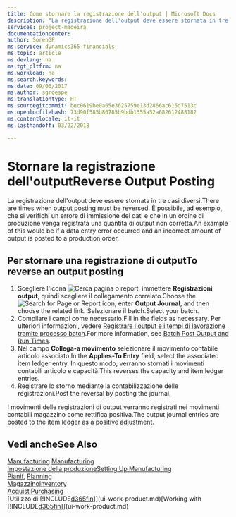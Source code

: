 ```yaml
---
title: Come stornare la registrazione dell'output | Microsoft Docs
description: "La registrazione dell'output deve essere stornata in tre casi diversi. È possibile, ad esempio, che si verifichi un errore di immissione dei dati e che in un ordine di produzione venga registrata una quantità di output non corretta."
services: project-madeira
documentationcenter: 
author: SorenGP
ms.service: dynamics365-financials
ms.topic: article
ms.devlang: na
ms.tgt_pltfrm: na
ms.workload: na
ms.search.keywords: 
ms.date: 09/06/2017
ms.author: sgroespe
ms.translationtype: HT
ms.sourcegitcommit: bec0619be0a65e3625759e13d2866ac615d7513c
ms.openlocfilehash: 73d90f585b86785b9bdb1355a52a682612488182
ms.contentlocale: it-it
ms.lasthandoff: 03/22/2018

---
```

# <a name="reverse-output-posting"></a><span data-ttu-id="f7d7e-104">Stornare la registrazione dell'output</span><span class="sxs-lookup"><span data-stu-id="f7d7e-104">Reverse Output Posting</span></span>
<span data-ttu-id="f7d7e-105">La registrazione dell'output deve essere stornata in tre casi diversi.</span><span class="sxs-lookup"><span data-stu-id="f7d7e-105">There are times when output posting must be reversed.</span></span> <span data-ttu-id="f7d7e-106">È possibile, ad esempio, che si verifichi un errore di immissione dei dati e che in un ordine di produzione venga registrata una quantità di output non corretta.</span><span class="sxs-lookup"><span data-stu-id="f7d7e-106">An example of this would be if a data entry error occurred and an incorrect amount of output is posted to a production order.</span></span>  

## <a name="to-reverse-an-output-posting"></a><span data-ttu-id="f7d7e-107">Per stornare una registrazione di output</span><span class="sxs-lookup"><span data-stu-id="f7d7e-107">To reverse an output posting</span></span>  
1.  <span data-ttu-id="f7d7e-108">Scegliere l'icona ![Cerca pagina o report](media/ui-search/search_small.png "icona Cerca pagina o report"), immettere **Registrazioni output**, quindi scegliere il collegamento correlato.</span><span class="sxs-lookup"><span data-stu-id="f7d7e-108">Choose the ![Search for Page or Report](media/ui-search/search_small.png "Search for Page or Report icon") icon, enter **Output Journal**, and then choose the related link.</span></span> <span data-ttu-id="f7d7e-109">Selezionare il batch.</span><span class="sxs-lookup"><span data-stu-id="f7d7e-109">Select your batch.</span></span>  
2. <span data-ttu-id="f7d7e-110">Compilare i campi come necessario.</span><span class="sxs-lookup"><span data-stu-id="f7d7e-110">Fill in the fields as necessary.</span></span> <span data-ttu-id="f7d7e-111">Per ulteriori informazioni, vedere [Registrare l'output e i tempi di lavorazione tramite processo batch](production-how-to-post-output-quantity.md).</span><span class="sxs-lookup"><span data-stu-id="f7d7e-111">For more information, see [Batch Post Output and Run Times](production-how-to-post-output-quantity.md).</span></span>
3.  <span data-ttu-id="f7d7e-112">Nel campo **Collega-a movimento** selezionare il movimento contabile articolo associato.</span><span class="sxs-lookup"><span data-stu-id="f7d7e-112">In the **Applies-To Entry** field, select the associated item ledger entry.</span></span> <span data-ttu-id="f7d7e-113">In questo modo, verranno stornati i movimenti contabili articolo e capacità.</span><span class="sxs-lookup"><span data-stu-id="f7d7e-113">This reverses the capacity and item ledger entries.</span></span>  
4. <span data-ttu-id="f7d7e-114">Registrare lo storno mediante la contabilizzazione delle registrazioni.</span><span class="sxs-lookup"><span data-stu-id="f7d7e-114">Post the reversal by posting the journal.</span></span>  

<span data-ttu-id="f7d7e-115">I movimenti delle registrazioni di output verranno registrati nei movimenti contabili magazzino come rettifica positiva.</span><span class="sxs-lookup"><span data-stu-id="f7d7e-115">The output journal entries are posted to the item ledger as a positive adjustment.</span></span>  

## <a name="see-also"></a><span data-ttu-id="f7d7e-116">Vedi anche</span><span class="sxs-lookup"><span data-stu-id="f7d7e-116">See Also</span></span>  
 <span data-ttu-id="f7d7e-117">[Manufacturing](production-manage-manufacturing.md)  </span><span class="sxs-lookup"><span data-stu-id="f7d7e-117">[Manufacturing](production-manage-manufacturing.md)  </span></span>  
 [<span data-ttu-id="f7d7e-118">Impostazione della produzione</span><span class="sxs-lookup"><span data-stu-id="f7d7e-118">Setting Up Manufacturing</span></span>](production-configure-production-processes.md)  
 <span data-ttu-id="f7d7e-119">[Pianif.](production-planning.md)    </span><span class="sxs-lookup"><span data-stu-id="f7d7e-119">[Planning](production-planning.md)    </span></span>  
 [<span data-ttu-id="f7d7e-120">Magazzino</span><span class="sxs-lookup"><span data-stu-id="f7d7e-120">Inventory</span></span>](inventory-manage-inventory.md)  
 [<span data-ttu-id="f7d7e-121">Acquisti</span><span class="sxs-lookup"><span data-stu-id="f7d7e-121">Purchasing</span></span>](purchasing-manage-purchasing.md)  
 <span data-ttu-id="f7d7e-122">[Utilizzo di [!INCLUDE[d365fin](includes/d365fin_md.md)]](ui-work-product.md)</span><span class="sxs-lookup"><span data-stu-id="f7d7e-122">[Working with [!INCLUDE[d365fin](includes/d365fin_md.md)]](ui-work-product.md)</span></span>  


